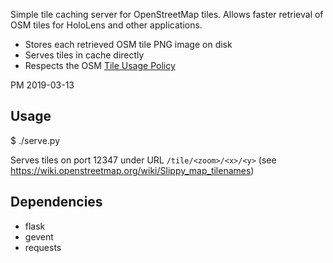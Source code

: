 Simple tile caching server for OpenStreetMap tiles.
Allows faster retrieval of OSM tiles for HoloLens
and other applications.

- Stores each retrieved OSM tile PNG image on disk
- Serves tiles in cache directly
- Respects the OSM [Tile Usage Policy](https://operations.osmfoundation.org/policies/tiles/)

PM 2019-03-13

## Usage

$ ./serve.py

Serves tiles on port 12347 under URL `/tile/<zoom>/<x>/<y>`
(see https://wiki.openstreetmap.org/wiki/Slippy_map_tilenames)

## Dependencies

- flask
- gevent
- requests

